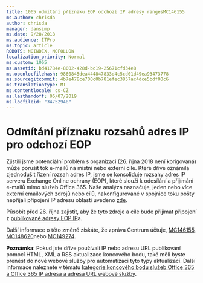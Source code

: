 ```yaml
---
title: 1065 odmítání příznaku EOP odchozí IP adresy rangesMC146155
ms.author: chrisda
author: chrisda
manager: dansimp
ms.date: 9/28/2018
ms.audience: ITPro
ms.topic: article
ROBOTS: NOINDEX, NOFOLLOW
localization_priority: Normal
ms.custom: 1065
ms.assetid: bd41784e-8002-428d-bc19-25671cfd34e8
ms.openlocfilehash: 9860845dea444847833d4c5cd01d49ea93473778
ms.sourcegitcommit: 4b7e478ce700c0b781efec3857ac4dce5bdf00c6
ms.translationtype: MT
ms.contentlocale: cs-CZ
ms.lasthandoff: 06/07/2019
ms.locfileid: "34752948"
---
```

# <a name="deprecation-of-eop-outbound-ip-address-ranges"></a>Odmítání příznaku rozsahů adres IP pro odchozí EOP

Zjistili jsme potenciální problém s organizaci (26. října 2018 není korigovaná) může porušit tok e-mailů na místní nebo externí cíle. Které dříve oznámila zjednodušit řízení rozsah adres IP, jsme se konsoliduje rozsahy adres IP serveru Exchange Online ochrany (EOP), které slouží k odesílání a přijímání e-mailů mimo služeb Office 365. Naše analýza naznačuje, jeden nebo více externí emailových zdrojů nebo cílů, nakonfigurované v spojnice toku pošty nepřijali připojení IP adresu oblasti uvedeno [zde](https://docs.microsoft.com/office365/SecurityCompliance/eop/exchange-online-protection-ip-addresses).

Působit před 26. října zajistit, aby že tyto zdroje a cíle bude přijímat připojení z [publikované adresy EOP IP](https://docs.microsoft.com/office365/SecurityCompliance/eop/exchange-online-protection-ip-addresses)a.

Další informace o této změně získáte, že zpráva Centrum účtuje, [MC146155](https://portal.office.com/AdminPortal/home?switchtomodern=true#/MessageCenter?id=MC146155), [MC148620](https://portal.office.com/AdminPortal/home?switchtomodern=true#/MessageCenter?id=MC148620)nebo [MC149274](https://portal.office.com/AdminPortal/home?switchtomodern=true#/MessageCenter?id=MC149274).

**Poznámka**: Pokud jste dříve používali IP nebo adresu URL publikování pomocí HTML, XML a RSS aktualizace koncového bodu, také měli byste přenést do nové webové služby pro automatizaci tyto typy aktualizací. Další informace naleznete v tématu [kategorie koncového bodu služeb Office 365 a Office 365 IP adresa a adresa URL webové služby](https://techcommunity.microsoft.com/t5/Office-365-Blog/Announcing-Office-365-endpoint-categories-and-Office-365-IP/ba-p/177638).
